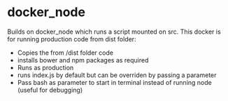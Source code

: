 # docker_node

Builds on docker_node which runs a script mounted on src.
This docker is for running production code from dist folder:
- Copies the from /dist folder code
- installs bower and npm packages as required
- Runs as production
- runs index.js by default but can be overriden by passing a parameter
- Pass bash as parameter to start in terminal instead of running node (useful for debugging)
